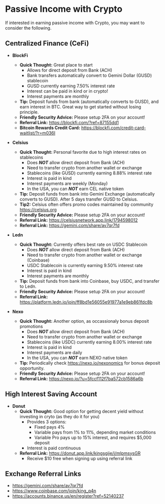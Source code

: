 # Passive Income with Crypto 

If interested in earning passive income with Crypto, you may want to consider the following.

## Centralized Finance (CeFi)
* **BlockFi**
  * **Quick Thought:** Great place to start
    * Allows for direct deposit from Bank (ACH)
    * Bank transfers automatically convert to Gemini Dollar (GUSD) stablecoin
    * GUSD currently earning 7.50% interest rate
    * Interest can be paid in kind or in crypto!
    * Interest payments are monthly
  * **Tip:** Deposit funds from bank (automatically converts to GUSD), and earn interest in BTC. Great way to get started without losing principle. 
  * **Friendly Security Advice:** Please setup 2FA on your account!
  * **Referral Link:** <https://blockfi.com/?ref=87155dd1>
  * **Bitcoin Rewards Credit Card:** <https://blockfi.com/credit-card-waitlist/?r=m036I>


* **Celsius**
  * **Quick Thought:** Personal favorite due to high interest rates on stablecoins
    * Does ***NOT*** allow direct deposit from Bank (ACH)
    * Need to transfer crypto from another wallet or exchange
    * Stablecoins (like GUSD) currently earning 8.88% interest rate
    * Interest is paid in kind
    * Interest payments are weekly (Monday)
    * In the USA, you can ***NOT*** earn CEL native token 
  * **Tip:** Deposit funds from bank into Gemini Exchange (automatically converts to GUSD). After 5 days transfer GUSD to Celsius.
  * **Tip2:** Celsius often offers promo codes maintained by community <https://celsius.org>
  * **Friendly Security Advice:** Please setup 2FA on your account!
  * **Referral Link:** <https://celsiusnetwork.app.link/1794598012>
  * **Referral Link:** <https://gemini.com/share/av7qr7fd>


* **Ledn**
  * **Quick Thought:** Currently offers best rate on USDC Stablecoin
    * Does ***NOT*** allow direct deposit from Bank (ACH)
    * Need to transfer crypto from another wallet or exchange (Coinbase)
    * USDC Stablecoin is currently earning 9.50% interest rate
    * Interest is paid in kind
    * Interest payments are monthly
  * **Tip:** Deposit funds from bank into Coinbase, buy USDC, and transfer to Ledn.
  * **Friendly Security Advice:** Please setup 2FA on your account!
  * **Referral Link:** <https://platform.ledn.io/join/ff8bd1e56055e91977a1e9eb861fdc8b>

* **Nexo**
  * **Quick Thought:** Another option, as occassionaly bonus deposit promotions
    * Does ***NOT*** allow direct deposit from Bank (ACH)
    * Need to transfer crypto from another wallet or exchange
    * Stablecoins (like USDC) currently earning 8.00% interest rate
    * Interest is paid in kind
    * Interest payments are daily
    * In the USA, you can ***NOT*** earn NEXO native token 
  * **Tip:** Periodically check <https://nexo.io/nexonomics> for bonus deposit opportunity. 
  * **Friendly Security Advice:** Please setup 2FA on your account!
  * **Referral Link:** <https://nexo.io/?u=5fccf112f7ba572cb1586a6b>


## High Interest Saving Account
* **Donut**
  * **Quick Thought:** Good option for getting decent yield without investing in cryto (as they do it for you)
    * Provides 3 options:
      * Fixed pays 4% 
      * Variable pays from 1% to 11%, depending market conditions
      * Variable Pro pays up to 15% interest, and requires $5,000 deposit
    * Interest is paid continuous
  * **Referral Link:** <https://donut.app.link/kingsgije/i/mlpmsysGR>
    * Receive $10 free when signing up using referral link

## Exchange Referral Links
- <https://gemini.com/share/av7qr7fd>
- <https://www.coinbase.com/join/king_q4n>
- <https://accounts.binance.us/en/register?ref=52140237>

